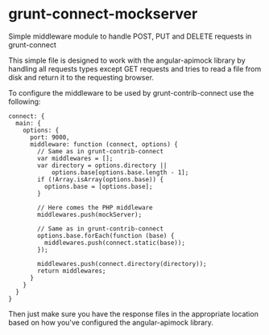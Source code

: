 grunt-connect-mockserver
========================

Simple middleware module to handle POST, PUT and DELETE requests in grunt-connect

This simple file is designed to work with the angular-apimock library by handling all requests types except GET requests and tries to read a file from disk and return it to the requesting browser.

To configure the middleware to be used by grunt-contrib-connect use the following:

    connect: {
      main: {
        options: {
          port: 9000,
          middleware: function (connect, options) {
            // Same as in grunt-contrib-connect
            var middlewares = [];
            var directory = options.directory ||
                options.base[options.base.length - 1];
            if (!Array.isArray(options.base)) {
              options.base = [options.base];
            }

            // Here comes the PHP middleware
            middlewares.push(mockServer);

            // Same as in grunt-contrib-connect
            options.base.forEach(function (base) {
              middlewares.push(connect.static(base));
            });

            middlewares.push(connect.directory(directory));
            return middlewares;
          }
        }
      }
    }
    
Then just make sure you have the response files in the appropriate location based on how you've configured the angular-apimock library.

